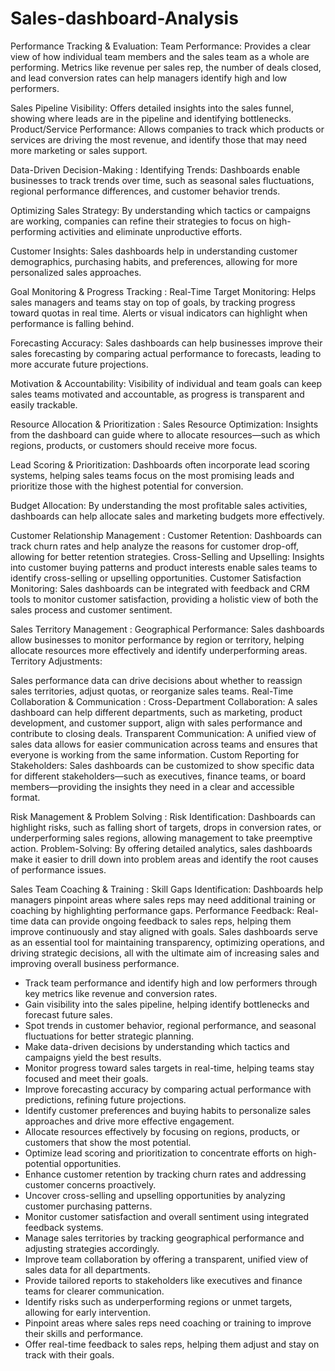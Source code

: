# Sales-dashboard-Analysis
Performance Tracking & Evaluation:
Team Performance: 
Provides a clear view of how individual team members and the sales team as a whole are performing. 
Metrics like revenue per sales rep, the number of deals closed, and lead conversion rates can help managers identify high and low performers.

Sales Pipeline Visibility: 
Offers detailed insights into the sales funnel, showing where leads are in the pipeline and identifying bottlenecks.
Product/Service Performance: 
Allows companies to track which products or services are driving the most revenue, and identify those that may need more marketing or sales support.

Data-Driven Decision-Making :
Identifying Trends: 
Dashboards enable businesses to track trends over time, such as seasonal sales fluctuations, regional performance differences, and customer behavior trends.

Optimizing Sales Strategy: 
By understanding which tactics or campaigns are working, companies can refine their strategies to focus on high-performing activities and eliminate unproductive efforts.

Customer Insights:
Sales dashboards help in understanding customer demographics, purchasing habits, and preferences, allowing for more personalized sales approaches.

Goal Monitoring & Progress Tracking :
Real-Time Target Monitoring: 
Helps sales managers and teams stay on top of goals, by tracking progress toward quotas in real time. Alerts or visual indicators can highlight when performance is falling behind.

Forecasting Accuracy: 
Sales dashboards can help businesses improve their sales forecasting by comparing actual performance to forecasts, leading to more accurate future projections.

Motivation & Accountability: 
Visibility of individual and team goals can keep sales teams motivated and accountable, as progress is transparent and easily trackable.

Resource Allocation & Prioritization :
Sales Resource Optimization: Insights from the dashboard can guide where to allocate resources—such as which regions, products, or customers should receive more focus.

Lead Scoring & Prioritization: Dashboards often incorporate lead scoring systems, helping sales teams focus on the most promising leads and prioritize those with the highest potential for conversion.

Budget Allocation: By understanding the most profitable sales activities, dashboards can help allocate sales and marketing budgets more effectively.

Customer Relationship Management :
Customer Retention: Dashboards can track churn rates and help analyze the reasons for customer drop-off, allowing for better retention strategies.
Cross-Selling and Upselling: Insights into customer buying patterns and product interests enable sales teams to identify cross-selling or upselling opportunities.
Customer Satisfaction Monitoring: Sales dashboards can be integrated with feedback and CRM tools to monitor customer satisfaction, providing a holistic view of both the sales process and customer sentiment.

Sales Territory Management :
Geographical Performance: Sales dashboards allow businesses to monitor performance by region or territory, helping allocate resources more effectively and identify underperforming areas.
Territory Adjustments: 

Sales performance data can drive decisions about whether to reassign sales territories, adjust quotas, or reorganize sales teams.
Real-Time Collaboration & Communication :
Cross-Department Collaboration: 
A sales dashboard can help different departments, such as marketing, product development, and customer support, align with sales performance and contribute to closing deals.
Transparent Communication: 
A unified view of sales data allows for easier communication across teams and ensures that everyone is working from the same information.
Custom Reporting for Stakeholders: Sales dashboards can be customized to show specific data for different stakeholders—such as executives, finance teams, or board members—providing the insights they need in a clear and accessible format.

Risk Management & Problem Solving :
Risk Identification: Dashboards can highlight risks, such as falling short of targets, drops in conversion rates, or underperforming sales regions, allowing management to take preemptive action.
Problem-Solving: By offering detailed analytics, sales dashboards make it easier to drill down into problem areas and identify the root causes of performance issues.

Sales Team Coaching & Training :
Skill Gaps Identification: Dashboards help managers pinpoint areas where sales reps may need additional training or coaching by highlighting performance gaps.
Performance Feedback: Real-time data can provide ongoing feedback to sales reps, helping them improve continuously and stay aligned with goals.
Sales dashboards serve as an essential tool for maintaining transparency, optimizing operations, and driving strategic decisions, all with the ultimate aim of increasing sales and improving overall business performance.

- Track team performance and identify high and low performers through key metrics like revenue and conversion rates.
- Gain visibility into the sales pipeline, helping identify bottlenecks and forecast future sales.
- Spot trends in customer behavior, regional performance, and seasonal fluctuations for better strategic planning.
- Make data-driven decisions by understanding which tactics and campaigns yield the best results.
- Monitor progress toward sales targets in real-time, helping teams stay focused and meet their goals.
- Improve forecasting accuracy by comparing actual performance with predictions, refining future projections.
- Identify customer preferences and buying habits to personalize sales approaches and drive more effective engagement.
- Allocate resources effectively by focusing on regions, products, or customers that show the most potential.
- Optimize lead scoring and prioritization to concentrate efforts on high-potential opportunities.
- Enhance customer retention by tracking churn rates and addressing customer concerns proactively.
- Uncover cross-selling and upselling opportunities by analyzing customer purchasing patterns.
- Monitor customer satisfaction and overall sentiment using integrated feedback systems.
- Manage sales territories by tracking geographical performance and adjusting strategies accordingly.
- Improve team collaboration by offering a transparent, unified view of sales data for all departments.
- Provide tailored reports to stakeholders like executives and finance teams for clearer communication.
- Identify risks such as underperforming regions or unmet targets, allowing for early intervention.
- Pinpoint areas where sales reps need coaching or training to improve their skills and performance.
- Offer real-time feedback to sales reps, helping them adjust and stay on track with their goals.

























































































































